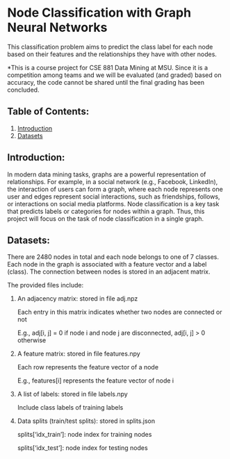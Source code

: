 # Node Classification with Graph Neural Networks
This classification problem aims to predict the class label for each node based on their features and the relationships they have with other nodes.

*This is a course project for CSE 881 Data Mining at MSU. Since it is a competition among teams and we will be evaluated (and graded) based on accuracy, the code cannot be shared until the final grading has been concluded. 

## Table of Contents:
1. [Introduction](#introduction)
2. [Datasets](#datasets)

## Introduction:
In modern data mining tasks, graphs are a powerful representation of relationships. For example, in a social network (e.g., Facebook, LinkedIn), the interaction of users can form a graph, where each node represents one user and edges represent social interactions, such as friendships, follows, or interactions on social media platforms. Node classification is a key task that predicts labels or categories for nodes within a graph. Thus, this project will focus on the task of node classification in a single graph. 

## Datasets:
There are 2480 nodes in total and each node belongs to one of 7 classes. Each node in the graph is associated with a feature vector and a label (class). The connection between nodes is stored in an adjacent matrix.

The provided files include:
1. An adjacency matrix: stored in file adj.npz
   
   Each entry in this matrix indicates whether two nodes are connected or not

   E.g., adj[i, j] = 0 if node i and node j are disconnected, adj[i, j] > 0 otherwise
   
3. A feature matrix: stored in file features.npy
   
   Each row represents the feature vector of a node
   
   E.g., features[i] represents the feature vector of node i
   
5. A list of labels: stored in file labels.npy
   
   Include class labels of training labels
   
7. Data splits (train/test splits): stored in splits.json
   
   splits[‘idx_train’]: node index for training nodes
   
   splits[‘idx_test’]: node index for testing nodes

